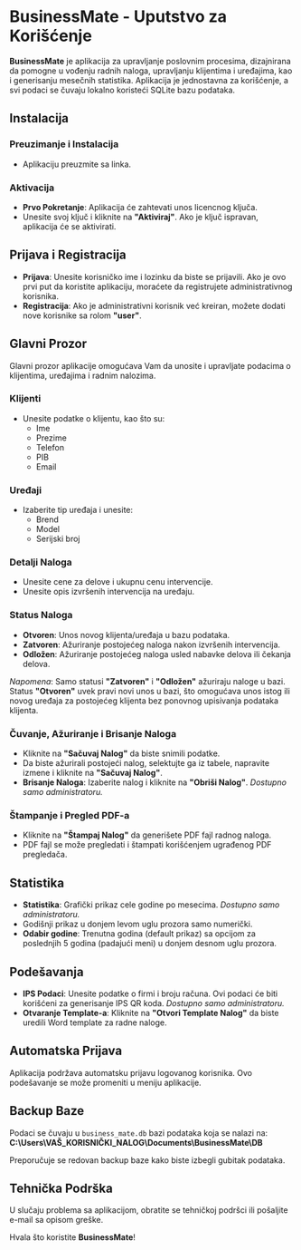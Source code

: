 # BusinessMate - Uputstvo za Korišćenje

**BusinessMate** je aplikacija za upravljanje poslovnim procesima, dizajnirana da pomogne u vođenju radnih naloga, upravljanju klijentima i uređajima, kao i generisanju mesečnih statistika. Aplikacija je jednostavna za korišćenje, a svi podaci se čuvaju lokalno koristeći SQLite bazu podataka.

## Instalacija

### Preuzimanje i Instalacija
- Aplikaciju preuzmite sa linka.

### Aktivacija
- **Prvo Pokretanje**: Aplikacija će zahtevati unos licencnog ključa.
- Unesite svoj ključ i kliknite na **"Aktiviraj"**. Ako je ključ ispravan, aplikacija će se aktivirati.

## Prijava i Registracija
- **Prijava**: Unesite korisničko ime i lozinku da biste se prijavili. Ako je ovo prvi put da koristite aplikaciju, moraćete da registrujete administrativnog korisnika.
- **Registracija**: Ako je administrativni korisnik već kreiran, možete dodati nove korisnike sa rolom **"user"**.

## Glavni Prozor
Glavni prozor aplikacije omogućava Vam da unosite i upravljate podacima o klijentima, uređajima i radnim nalozima.

### Klijenti
- Unesite podatke o klijentu, kao što su:
  - Ime
  - Prezime
  - Telefon
  - PIB
  - Email

### Uređaji
- Izaberite tip uređaja i unesite:
  - Brend
  - Model
  - Serijski broj

### Detalji Naloga
- Unesite cene za delove i ukupnu cenu intervencije.
- Unesite opis izvršenih intervencija na uređaju.

### Status Naloga
- **Otvoren**: Unos novog klijenta/uređaja u bazu podataka.
- **Zatvoren**: Ažuriranje postojećeg naloga nakon izvršenih intervencija.
- **Odložen**: Ažuriranje postojećeg naloga usled nabavke delova ili čekanja delova.

*Napomena*: Samo statusi **"Zatvoren"** i **"Odložen"** ažuriraju naloge u bazi. Status **"Otvoren"** uvek pravi novi unos u bazi, što omogućava unos istog ili novog uređaja za postojećeg klijenta bez ponovnog upisivanja podataka klijenta.

### Čuvanje, Ažuriranje i Brisanje Naloga
- Kliknite na **"Sačuvaj Nalog"** da biste snimili podatke.
- Da biste ažurirali postojeći nalog, selektujte ga iz tabele, napravite izmene i kliknite na **"Sačuvaj Nalog"**.
- **Brisanje Naloga**: Izaberite nalog i kliknite na **"Obriši Nalog"**. *Dostupno samo administratoru.*

### Štampanje i Pregled PDF-a
- Kliknite na **"Štampaj Nalog"** da generišete PDF fajl radnog naloga.
- PDF fajl se može pregledati i štampati korišćenjem ugrađenog PDF pregledača.

## Statistika
- **Statistika**: Grafički prikaz cele godine po mesecima. *Dostupno samo administratoru.*
- Godišnji prikaz u donjem levom uglu prozora samo numerički.
- **Odabir godine**: Trenutna godina (default prikaz) sa opcijom za poslednjih 5 godina (padajući meni) u donjem desnom uglu prozora.

## Podešavanja
- **IPS Podaci**: Unesite podatke o firmi i broju računa. Ovi podaci će biti korišćeni za generisanje IPS QR koda. *Dostupno samo administratoru.*
- **Otvaranje Template-a**: Kliknite na **"Otvori Template Nalog"** da biste uredili Word template za radne naloge.

## Automatska Prijava
Aplikacija podržava automatsku prijavu logovanog korisnika. Ovo podešavanje se može promeniti u meniju aplikacije.

## Backup Baze
Podaci se čuvaju u `business_mate.db` bazi podataka koja se nalazi na:
**C:\Users\VAŠ_KORISNIČKI_NALOG\Documents\BusinessMate\DB**

Preporučuje se redovan backup baze kako biste izbegli gubitak podataka.

## Tehnička Podrška
U slučaju problema sa aplikacijom, obratite se tehničkoj podršci ili pošaljite e-mail sa opisom greške.

Hvala što koristite **BusinessMate**!
